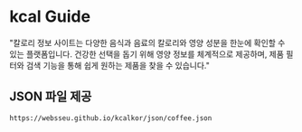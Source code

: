# kcal Guide

"칼로리 정보 사이트는 다양한 음식과 음료의 칼로리와 영양 성분을 한눈에 확인할 수 있는 플랫폼입니다. 건강한 선택을 돕기 위해 영양 정보를 체계적으로 제공하며, 제품 필터와 검색 기능을 통해 쉽게 원하는 제품을 찾을 수 있습니다."

## JSON 파일 제공

```
https://websseu.github.io/kcalkor/json/coffee.json
```
